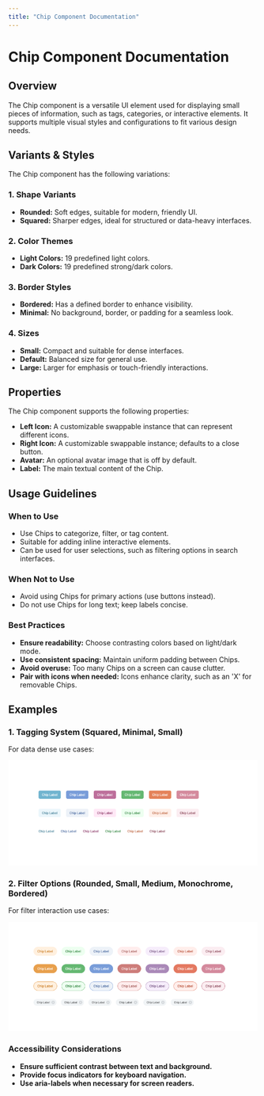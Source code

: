 ```yaml
---
title: "Chip Component Documentation"
---
```


# Chip Component Documentation

## Overview
The Chip component is a versatile UI element used for displaying small pieces of information, such as tags, categories, or interactive elements. It supports multiple visual styles and configurations to fit various design needs.

## Variants & Styles
The Chip component has the following variations:

### 1. **Shape Variants**
- **Rounded:** Soft edges, suitable for modern, friendly UI.
- **Squared:** Sharper edges, ideal for structured or data-heavy interfaces.

### 2. **Color Themes**
- **Light Colors:** 19 predefined light colors.
- **Dark Colors:** 19 predefined strong/dark colors.

### 3. **Border Styles**
- **Bordered:** Has a defined border to enhance visibility.
- **Minimal:** No background, border, or padding for a seamless look.

### 4. **Sizes**
- **Small:** Compact and suitable for dense interfaces.
- **Default:** Balanced size for general use.
- **Large:** Larger for emphasis or touch-friendly interactions.

## Properties
The Chip component supports the following properties:

- **Left Icon:** A customizable swappable instance that can represent different icons.
- **Right Icon:** A customizable swappable instance; defaults to a close button.
- **Avatar:** An optional avatar image that is off by default.
- **Label:** The main textual content of the Chip.

## Usage Guidelines
### When to Use
- Use Chips to categorize, filter, or tag content.
- Suitable for adding inline interactive elements.
- Can be used for user selections, such as filtering options in search interfaces.

### When Not to Use
- Avoid using Chips for primary actions (use buttons instead).
- Do not use Chips for long text; keep labels concise.

### Best Practices
- **Ensure readability:** Choose contrasting colors based on light/dark mode.
- **Use consistent spacing:** Maintain uniform padding between Chips.
- **Avoid overuse:** Too many Chips on a screen can cause clutter.
- **Pair with icons when needed:** Icons enhance clarity, such as an 'X' for removable Chips.

## Examples
### 1. **Tagging System** (Squared, Minimal, Small)
For data dense use cases: 

![image](img/Tagging.png)

### 2. **Filter Options** (Rounded, Small, Medium, Monochrome, Bordered)
For filter interaction use cases:

![image](img/Filtering.png)

### Accessibility Considerations
- **Ensure sufficient contrast between text and background.**
- **Provide focus indicators for keyboard navigation.**
- **Use aria-labels when necessary for screen readers.**